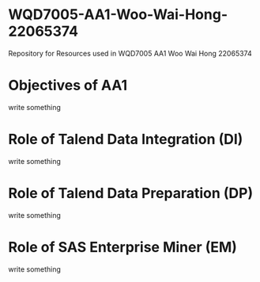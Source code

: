# WQD7005-AA1-Woo-Wai-Hong-22065374
Repository for Resources used in WQD7005 AA1 Woo Wai Hong 22065374

# Objectives of AA1
write something

# Role of Talend Data Integration (DI)
write something 

# Role of Talend Data Preparation (DP)
write something 

# Role of SAS Enterprise Miner (EM)
write something
